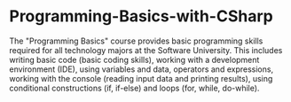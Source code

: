 # Programming-Basics-with-CSharp

The "Programming Basics" course provides basic programming skills required for all technology majors at the Software University. This includes writing basic code (basic coding skills), working with a development environment (IDE), using variables and data, operators and expressions, working with the console (reading input data and printing results), using conditional constructions (if, if-else) and loops (for, while, do-while).

